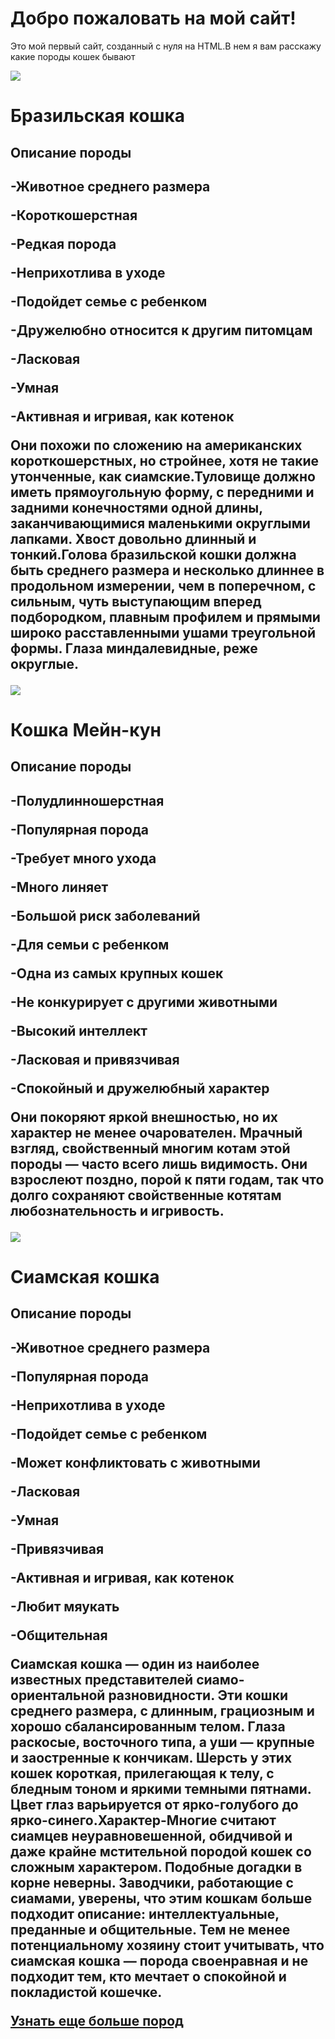 <html lang="ru">
<head>
    <meta charset="UTF-8">
    <meta name="viewport" content="width=device-width, initial-scale=1.0">
    <title>Мой первый сайт</title>
</head>
<body>
    <h1>Добро пожаловать на мой сайт!</h1>
    <p>Это мой первый сайт, созданный с нуля на HTML.В нем я вам расскажу какие породы кошек бывают</p>
    <img src="img/AQAOq1KcLCW2ubJ3d9OXofZJogOKSqVMYWtNNgkF-UF3F-bvJKqPkME-edCHWUs6UxgEkG22hjJZSy51lyksAeNgXUo.webp"> <h1>Бразильская кошка</h1>
<h2>Описание породы<h2>
<p>-Животное среднего размера</p>
<p>-Короткошерстная</p>
<p>-Редкая порода</p>
<p>-Неприхотлива в уходе</p>
<p>-Подойдет семье с ребенком</p>
<p>-Дружелюбно относится к другим питомцам</p>
<p>-Ласковая</p>
<p>-Умная</p>
<p>-Активная и игривая, как котенок</p>
    <p>Они похожи по сложению на американских короткошерстных, но стройнее, хотя не такие утонченные, как сиамские.Туловище должно иметь прямоугольную форму, с передними и задними конечностями одной длины, заканчивающимися маленькими округлыми лапками. Хвост довольно длинный и тонкий.Голова бразильской кошки должна быть среднего размера и несколько длиннее в продольном измерении, чем в поперечном, с сильным, чуть выступающим вперед подбородком, плавным профилем и прямыми широко расставленными ушами треугольной формы. Глаза миндалевидные, реже округлые.</p>
    <img src="img/AQAO8aMqVu6uSbFzXb_ayG7-9J6ofY2hunTjhqqgIcZtiZaZ9O7RdreJQ2j1YHdSo3eEzrGg0aBt9PPMgKgvnUNQDYE.webp"> <h1>Кошка Мейн-кун</h1>
<h2>Описание породы<h2>
<p>-Полудлинношерстная</p>
<p>-Популярная порода</p>
<p>-Требует много ухода</p>
<p>-Много линяет</p>
<p>-Большой риск заболеваний</p>
<p>-Для семьи с ребенком</p>
<p>-Одна из самых крупных кошек</p>
<p>-Не конкурирует с другими животными</p>
<p>-Высокий интеллект</p>
<p>-Ласковая и привязчивая</p>
<p>-Спокойный и дружелюбный характер</p>
<p>Они покоряют яркой внешностью, но их характер не менее очарователен. Мрачный взгляд, свойственный многим котам этой породы — часто всего лишь видимость. Они взрослеют поздно, порой к пяти годам, так что долго сохраняют свойственные котятам любознательность и игривость.</p>
    <img src="img/AQAOrAgk5W0IhUxBgcPKUxAMhX0QMVE-1L_U_4-VbMORlAguWNELbfHd3Q5gZ9xE20oBdyUtH1bhXpZRM7h9zWDTKgI.webp"> <h1>Сиамская кошка</h1> 
<h2>Описание породы<h2>
<p>-Животное среднего размера</p>
<p>-Популярная порода</p>
<p>-Неприхотлива в уходе</p>
<p>-Подойдет семье с ребенком</p>
<p>-Может конфликтовать с животными</p>
<p>-Ласковая</p>
<p>-Умная</p>
<p>-Привязчивая</p>
<p>-Активная и игривая, как котенок</p>
<p>-Любит мяукать</p>
<p>-Общительная</p>
<p>Сиамская кошка — один из наиболее известных представителей сиамо-ориентальной разновидности. Эти кошки среднего размера, с длинным, грациозным и хорошо сбалансированным телом. Глаза раскосые, восточного типа, а уши —  крупные и заостренные к кончикам. Шерсть у этих кошек короткая, прилегающая к телу, с бледным тоном и яркими темными пятнами. Цвет глаз варьируется от ярко-голубого до ярко-синего.Характер-Многие считают сиамцев неуравновешенной, обидчивой и даже крайне мстительной породой кошек со сложным характером. Подобные догадки в корне неверны. Заводчики, работающие с сиамами, уверены, что этим кошкам больше подходит описание: интеллектуальные, преданные и общительные. Тем не менее потенциальному хозяину стоит учитывать, что сиамская кошка —  порода своенравная и не подходит тем, кто мечтает о спокойной и покладистой кошечке.</p>
    <a href="https://pets.mail.ru/cat-breeds/?ysclid=m3jvuavaio369605658">Узнать еще больше пород</a>
</body>
</html>
